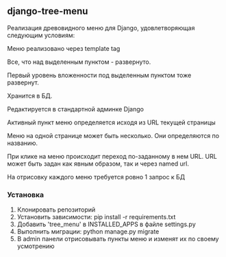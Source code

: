 ## django-tree-menu

Реализация древовидного меню для Django, удовлетворяющая следующим условиям:

Меню реализовано через template tag

Все, что над выделенным пунктом - развернуто. 

Первый уровень вложенности под выделенным пунктом тоже развернут.

Хранится в БД.

Редактируется в стандартной админке Django

Активный пункт меню определяется исходя из URL текущей страницы

Меню на одной странице может быть несколько. Они определяются по названию.

При клике на меню происходит переход по-заданному в нем URL. URL может быть задан как явным образом, так и через named url.

На отрисовку каждого меню требуется ровно 1 запрос к БД

### Установка
1. Клонировать репозиторий
2. Установить зависимости: pip install -r requirements.txt
3. Добавить 'tree_menu' в INSTALLED_APPS в файле settings.py
4. Выполнить миграции: python manage.py migrate
5. В admin панели отрисовывать пункты меню и изменят их по своему усмотрению
